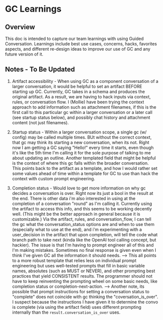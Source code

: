 # GC Learnings

## Overview

This doc is intended to capture our team learnings with using Guided Conversation. Learnings include best use cases, concerns, hacks, favorites aspects, and different re-design ideas to improve our use of GC and any future version of it.

## Notes - To Be Updated

1. Artifact accessibility - When using GC as a component conversation of a larger conversation, it would be helpful to set an artifact BEFORE starting up GC. Currently, GC takes in a schema and produces the original artifact. As a result, we are having to hack inputs via context, rules, or conversation flow. I (Mollie) have been trying the context approach to add information such as attachment filenames, if this is the first call to this particular gc within a larger conversation or a later call (see startup status below), and possibly chat history and attachment content (not just filenames).

2. Startup status - Within a larger conversation scope, a single gc (w/ config) may be called multiple times. BUt without the correct context, that gc may think its starting a new conversation, when its not. Right now I am getting a GC saying "Hello!" every time it starts, even though it's like the 5th time I'm calling it for the sole purpose of talking to me about updating an outline. Another templated field that might be helpful is the context of where this gc falls within the broader conversation. This points back to the artifact as a template, and how I would rather set some values ahead of time within a template for GC to use than hack the context with custom prompt engineering.

3. Completion status - Would love to get more information on why gc decides a conversation is over. Right now its just a bool in the result at the end. There is other data i'm also interested in using at the completion of a conversation "round" as I'm calling it. Currently using the artifact to access this info, and this seems to be working decently well. (This might be the better approach in general because it is customizable.) Via the artifact, rules, and conversation_flow, I can tell the gc what the conversation_status options are and when to use them (especially what to use at the end), and i'm experimenting with a user_decision in the artifact that upon completion, will tell the code what branch path to take next (kinda like the OpenAI tool calling concept, but hackier). The issue is that I'm having to prompt engineer all of this and I'm making mistakes. Sometimes no final response is given even when I think I've given GC all the information it should needs.
   --> This all points to a more robust template that relies less on individual prompt engineering but uses well-tested prompts that fill in basic variable names, absolutes (such as MUST or NEVER), and other prompting best practices that yield CONSISTENT results. The programmer should not have to keep reinventing the prompting wheel on some basic needs, like completion status or completion-next-action.
   --> Another note, its possible that prompt instructions for setting a conversation status to "complete" does not coincide with gc thinking the "coversation_is_over". I suspect because the instructions I have given it to determine the convo is complete (via using the artifact field) uses different prompting internally than the `result.conversation_is_over` uses.
